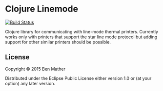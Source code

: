 # Clojure Linemode

[![Build Status](https://travis-ci.org/bwhmather/clj-linemode.svg?branch=develop)](https://travis-ci.org/bwhmather/clj-linemode)

Clojure library for communicating with line-mode thermal printers.
Currently works only with printers that support the star line mode protocol but adding support for other similar printers should be possible.

## License

Copyright © 2015 Ben Mather

Distributed under the Eclipse Public License either version 1.0 or (at
your option) any later version.
